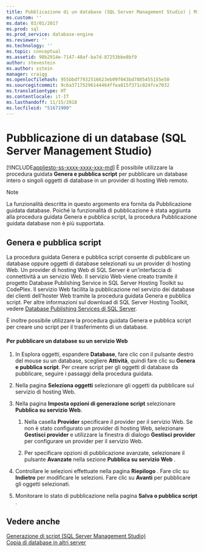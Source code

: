```yaml
---
title: Pubblicazione di un database (SQL Server Management Studio) | Microsoft Docs
ms.custom: ''
ms.date: 03/01/2017
ms.prod: sql
ms.prod_service: database-engine
ms.reviewer: ''
ms.technology: ''
ms.topic: conceptual
ms.assetid: 98b2914e-7147-40af-ba7d-87253bbe8bf9
author: stevestein
ms.author: sstein
manager: craigg
ms.openlocfilehash: 955bbdf7932516623eb09f043bd7885455155e50
ms.sourcegitcommit: 9c6a37175296144464ffea815f371c024fce7032
ms.translationtype: HT
ms.contentlocale: it-IT
ms.lasthandoff: 11/15/2018
ms.locfileid: "51671900"
---
```

# <a name="publish-a-database-sql-server-management-studio"></a>Pubblicazione di un database (SQL Server Management Studio)
[!INCLUDE[appliesto-ss-xxxx-xxxx-xxx-md](../../includes/appliesto-ss-xxxx-xxxx-xxx-md.md)]
  È possibile utilizzare la procedura guidata **Genera e pubblica script** per pubblicare un database intero o singoli oggetti di database in un provider di hosting Web remoto.  
  
> [!NOTE]  
>  La funzionalità descritta in questo argomento era fornita da Pubblicazione guidata database. Poiché la funzionalità di pubblicazione è stata aggiunta alla procedura guidata Genera e pubblica script, la procedura Pubblicazione guidata database non è più supportata.  
  
## <a name="generate-and-publish-scripts-wizard"></a>Genera e pubblica script  
 La procedura guidata Genera e pubblica script consente di pubblicare un database oppure oggetti di database selezionati su un provider di hosting Web. Un provider di hosting Web di SQL Server è un'interfaccia di connettività a un servizio Web. Il servizio Web viene creato tramite il progetto Database Publishing Service in SQL Server Hosting Toolkit su CodePlex. Il servizio Web facilita la pubblicazione nel servizio dei database dei clienti dell'hoster Web tramite la procedura guidata Genera e pubblica script. Per altre informazioni sul download di SQL Server Hosting Toolkit, vedere [Database Publishing Services di SQL Server](https://go.microsoft.com/fwlink/?LinkId=142025).  
  
 È inoltre possibile utilizzare la procedura guidata Genera e pubblica script per creare uno script per il trasferimento di un database.  
  
#### <a name="to-publish-a-database-to-a-web-service"></a>Per pubblicare un database su un servizio Web  
  
1.  In Esplora oggetti, espandere **Database**, fare clic con il pulsante destro del mouse su un database, scegliere **Attività**, quindi fare clic su **Genera e pubblica script**. Per creare script per gli oggetti di database da pubblicare, seguire i passaggi della procedura guidata.  
  
2.  Nella pagina **Seleziona oggetti** selezionare gli oggetti da pubblicare sul servizio di hosting Web.  
  
3.  Nella pagina **Imposta opzioni di generazione script** selezionare **Pubblica su servizio Web**.  
  
    1.  Nella casella **Provider** specificare il provider per il servizio Web. Se non è stato configurato un provider di hosting Web, selezionare **Gestisci provider** e utilizzare la finestra di dialogo **Gestisci provider** per configurare un provider per il servizio Web.  
  
    2.  Per specificare opzioni di pubblicazione avanzate, selezionare il pulsante **Avanzate** nella sezione **Pubblica su servizio Web** .  
  
4.  Controllare le selezioni effettuate nella pagina **Riepilogo** . Fare clic su **Indietro** per modificare le selezioni. Fare clic su **Avanti** per pubblicare gli oggetti selezionati.  
  
5.  Monitorare lo stato di pubblicazione nella pagina **Salva o pubblica script** .  
  
## <a name="see-also"></a>Vedere anche  
 [Generazione di script &#40;SQL Server Management Studio&#41;](../../relational-databases/scripting/generate-scripts-sql-server-management-studio.md)   
 [Copia di database in altri server](../../relational-databases/databases/copy-databases-to-other-servers.md)  
  
  
